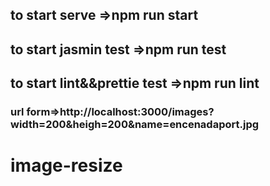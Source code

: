 ## to start serve =>npm run start

## to start jasmin test =>npm run test

## to start lint&&prettie test =>npm run lint

### url form=>http://localhost:3000/images?width=200&heigh=200&name=encenadaport.jpg
# image-resize
